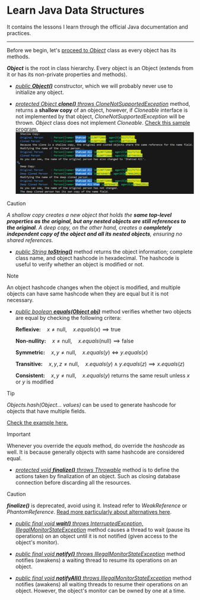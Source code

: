 # Learn Java Data Structures

It contains the lessons I learn through the official Java documentation and practices.

---
Before we begin, let's [proceed to *Object*](./Object/README.md) class as every object has its methods.

***Object*** is the root in class hierarchy. Every object is an Object (extends from it or has its non-private properties and methods).

* [*public **Object()***](./Object/README.md#constructors) constructor, which we will probably never use to initialize any object.
  
* [*protected Object **clone()** throws CloneNotSupportedException*](./Object/README.md#protected-object-clone-throws-clonenotsupportedexception) method, returns a **shallow copy** of an object, however, if *Cloneable* interface is not implemented by that object, *CloneNotSupportedException* will be thrown. *Object* class does not implement *Cloneable*. [Check this sample program.](./Object/CloneExample.java)
  ![Shallow Copy vs Deep Copy - Sample Output](./Object/outputs/Shallow%20Copy%20vs%20Deep%20Copy.PNG)

> [!CAUTION]
> *A shallow copy creates a new object that holds the **same top-level properties as the original, but any nested objects are still references to the original**. A deep copy, on the other hand, creates a **completely independent copy of the object and all its nested objects**, ensuring no shared references.*

* [*public String **toString()***](./Object/README.md#string-tostring) method returns the object information; complete class name, and object hashcode in hexadecimal. The hashcode is useful to verify whether an object is modified or not.

> [!NOTE]
> An object hashcode changes when the object is modified, and multiple objects can have same hashcode when they are equal but it is not necessary.

* [*public boolean **equals(Object obj)***](./Object/README.md#public-boolean-equalsobject-obj) method verifies whether two objects are equal by checking the following critera:

  **Reflexive:**$\quad x \neq \text{null}, \quad x.equals(x) \implies \text{true}$

  **Non-nullity:**$\quad x \neq \text{null}, \quad x.equals(\text{null}) \implies \text{false}$
  
  **Symmetric:**$\quad x, y \neq \text{null}, \quad x.equals(y) \iff y.equals(x)$

  **Transitive:**$\quad x, y, z \neq \text{null}, \quad x.equals(y) \land y.equals(z) \implies x.equals(z)$

  **Consistent:**$\quad x, y \neq \text{null}, \quad x.equals(y) \text{ returns the same result unless } x \text{ or } y \text{ is modified}$

> [!TIP]
> *Objects.hash(Object... values)* can be used to generate hashcode for objects that have multiple fields.

  [Check the example here.](./Object/OverridenEqualsExample.java)

> [!IMPORTANT]
> Whenever you override the *equals* method, do override the *hashcode* as well. It is because generally objects with same hashcode are considered equal.

* [*protected void **finalize()** throws Throwable*](./Object/README.md#protected-void-finalize-throws-throwable) method is to define the actions taken by finalization of an object. Such as closing database connection before discarding all the resources.

> [!CAUTION]
> ***finalize()*** is deprecated, avoid using it. Instead refer to *WeakReference* or *PhantomReference*. [Read more particularly about alternatives here](./Object/README.md#protected-void-finalize-throws-throwable).

* [*public final void **wait()** throws InterruptedException, IllegalMonitorStateException*](./Object/README.md#public-final-void-wait-throws-interruptedexception-illegalmonitorstateexception) method causes a thread to wait (pause its operations) on an object until it is not notified (given access to the object's monitor).

* [*public final void **notify()** throws IllegalMonitorStateException*](./Object/README.md#public-final-void-notify-throws-illegalmonitorstateexception) method notifies (awakens) a waiting thread to resume its operations on an object.

* [*public final void **notifyAll()** throws IllegalMonitorStateException*](./Object/README.md#public-final-void-notifyall-throws-illegalmonitorstateexception) method notifies (awakens) all waiting threads to resume their operations on an object. However, the object's monitor can be owned by one at a time.

